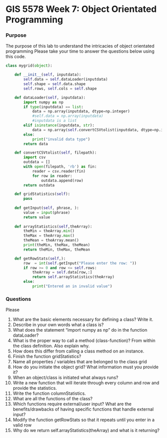 # GIS 5578 Week 7: Object Orientated Programming

### Purpose
The purpose of this lab to understand the intricacies of object orientated programming
Please take your time to answer the questions below using this code.

```python
class mygrid(object):

    def __init__(self, inputdata):
        self.data = self.dataLoader(inputdata)
        self.shape = self.data.shape
        self.rows, self.cols = self.shape

    def dataLoader(self, inputdata):
        import numpy as np
        if type(inputdata) == list:
            data = np.array(inputdata, dtype=np.integer)
            #self.data = np.array(inputdata)
            #inputdata is a list
        elif isinstance(inputdata, str):
            data = np.array(self.convertCSVtolist(inputdata, dtype=np.integer))
        else:
            print("invalid data type")
        return data

    def convertCSVtolist(self, filepath):
        import csv
        outdata = []
        with open(filepath, 'rb') as fin:
            reader = csv.reader(fin)
            for row in reader:
                outdata.append(row)
        return outdata

    def gridStatistics(self):
        pass
            
    def getInput(self, phrase, ):
        value = input(phrase)
        return value
    
    def arrayStatistics(self,theArray):
        theMin = theArray.min()
        theMax = theArray.max()
        theMean = theArray.mean()
        print(theMin, theMax, theMean)
        return theMin, theMax, theMean

    def getRowStats(self,):
        row  = int(self.getInput("Please enter the row: "))
        if row >= 0 and row <= self.rows:
            theArray = self.data[row,:]
            return self.arrayStatistics(theArray)
        else:
            print("Entered an in invalid value")
```    

### Questions
Please 
1. What are the basic elements necessary for defining a class? Write it.
1. Describe in your own words what a class is?
1. What does the statement “import numpy as np” do in the function dataLoader?
1. What is the proper way to call a method (class-function)? From within the class definition. Also explain why.
1. How does this differ from calling a class method on an instance.
1. Finish the function gridStatistics?
1. Name all properties / variables that are belonged to the class grid
1. How do you initiate the object grid? What information must you provide it?
1. When an object/class is initiated what always runs?
1. Write a new function that will iterate through every column and row and provide the statistics.
1. Write the function columnStatistics.
1. What are all the functions of the class?
1. Which functions require external/user input? What are the benefits/drawbacks of having specific functions that handle external input?
1. Modify the function getRowStats so that it repeats until you enter in a valid row
1. Why do we return self.arrayStatistics(theArray) and what is it returning?

